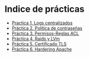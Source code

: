 # Indice de prácticas
- [Practica 1. Logs centralizados](./practica1.md)  
- [Práctica 2. Política de contraseñas ](2.md) 
- [Práctica 3. Permisos-Reglas ACL](3.md) 
- [Práctica 4. Raids y LVm](4.md)
- [Práctica 5. Certificado TLS](./5.md)
- [Práctica 6. Hardering Apache](./6.md)
  



























 
<!--
**Machancoses/Machancoses** is a ✨ _special_ ✨ repository because its `README.md` (this file) appears on your GitHub profile.

Here are some ideas to get you started:

- 🔭 I’m currently working on ...
- 🌱 I’m currently learning ... IES EL GRAO
- 👯 I’m looking to collaborate on ...
- 🤔 I’m looking for help with ...
- 💬 Ask me about ...
- 📫 How to reach me: ...
- 😄 Pronouns: ...
- ⚡ Fun fact: ...
-->
